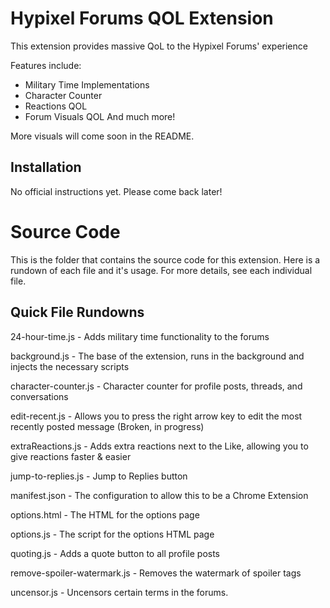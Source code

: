 # Hypixel Forums QOL Extension
This extension provides massive QoL to the Hypixel Forums' experience

Features include:
- Military Time Implementations
- Character Counter
- Reactions QOL
- Forum Visuals QOL
And much more!

More visuals will come soon in the README.

## Installation
No official instructions yet.
Please come back later!

# Source Code
This is the folder that contains the source code for this extension. Here is a rundown of each file and it's usage.
For more details, see each individual file.

## Quick File Rundowns
24-hour-time.js - Adds military time functionality to the forums

background.js - The base of the extension, runs in the background and injects the necessary scripts

character-counter.js - Character counter for profile posts, threads, and conversations

edit-recent.js - Allows you to press the right arrow key to edit the most recently posted message (Broken, in progress)

extraReactions.js - Adds extra reactions next to the Like, allowing you to give reactions faster & easier

jump-to-replies.js - Jump to Replies button

manifest.json - The configuration to allow this to be a Chrome Extension

options.html - The HTML for the options page

options.js - The script for the options HTML page

quoting.js - Adds a quote button to all profile posts

remove-spoiler-watermark.js - Removes the watermark of spoiler tags

uncensor.js - Uncensors certain terms in the forums.
